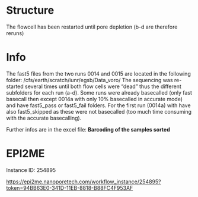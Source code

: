 # Structure
The flowcell has been restarted until pore depletion (b-d are therefore reruns)

# Info
The fast5 files from the two runs 0014 and 0015 are located in the following folder: /cfs/earth/scratch/iunr/egsb/Data_voro/
The sequencing was re-started several times until both flow cells were “dead” thus the different subfolders for each run (a-d).
Some runs were already basecalled (only fast basecall then except 0014a with only 10% basecalled in accurate mode) and have fast5_pass or fast5_fail folders.
For the first run (0014a) with have also fast5_skipped as these were not basecalled (too much time consuming with the accurate basecalling).

Further infos are in the excel file:
**Barcoding of the samples sorted**

# EPI2ME
Instance ID: 254895

https://epi2me.nanoporetech.com/workflow_instance/254895?token=94BB63E0-341D-11EB-8818-B88FC4F953AF
